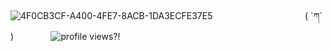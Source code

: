 ![4F0CB3CF-A400-4FE7-8ACB-1DA3ECFE37E5](https://github.com/user-attachments/assets/ced2efbf-ca3c-4ce6-9f77-d5fd70187092)
⠀⠀⠀⠀⠀⠀⠀⠀⠀⠀⠀⠀⠀⠀( ´ཀ` )
⠀⠀⠀⠀⠀
![profile views?!](https://visitor-badge.laobi.icu/badge?page_id=7cca91)



